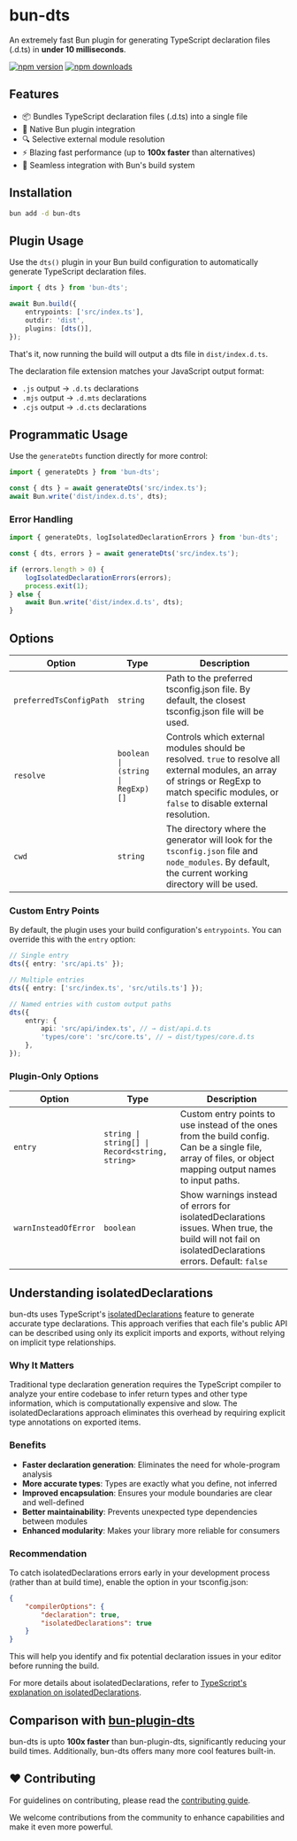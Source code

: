 # bun-dts

An extremely fast Bun plugin for generating TypeScript declaration files (.d.ts) in **under 10 milliseconds**.

[![npm version](https://img.shields.io/npm/v/bun-dts.svg?style=flat-square)](https://www.npmjs.com/package/bun-dts)
[![npm downloads](https://img.shields.io/npm/dm/bun-dts.svg?style=flat-square)](https://www.npmjs.com/package/bun-dts)

## Features

- 📦 Bundles TypeScript declaration files (.d.ts) into a single file
- 🔧 Native Bun plugin integration
- 🔍 Selective external module resolution
- ⚡ Blazing fast performance (up to **100x faster** than alternatives)
- 🚀 Seamless integration with Bun's build system

## Installation

```bash
bun add -d bun-dts
```

## Plugin Usage

Use the `dts()` plugin in your Bun build configuration to automatically generate TypeScript declaration files.

```ts
import { dts } from 'bun-dts';

await Bun.build({
	entrypoints: ['src/index.ts'],
	outdir: 'dist',
	plugins: [dts()],
});
```

That's it, now running the build will output a dts file in `dist/index.d.ts`.

The declaration file extension matches your JavaScript output format:

- `.js` output → `.d.ts` declarations
- `.mjs` output → `.d.mts` declarations
- `.cjs` output → `.d.cts` declarations

## Programmatic Usage

Use the `generateDts` function directly for more control:

```ts
import { generateDts } from 'bun-dts';

const { dts } = await generateDts('src/index.ts');
await Bun.write('dist/index.d.ts', dts);
```

### Error Handling

```ts
import { generateDts, logIsolatedDeclarationErrors } from 'bun-dts';

const { dts, errors } = await generateDts('src/index.ts');

if (errors.length > 0) {
	logIsolatedDeclarationErrors(errors);
	process.exit(1);
} else {
	await Bun.write('dist/index.d.ts', dts);
}
```

## Options

| Option                  | Type                              | Description                                                                                                                                                                                     |
| ----------------------- | --------------------------------- | ----------------------------------------------------------------------------------------------------------------------------------------------------------------------------------------------- |
| `preferredTsConfigPath` | `string`                          | Path to the preferred tsconfig.json file. By default, the closest tsconfig.json file will be used.                                                                                              |
| `resolve`               | `boolean \| (string \| RegExp)[]` | Controls which external modules should be resolved. `true` to resolve all external modules, an array of strings or RegExp to match specific modules, or `false` to disable external resolution. |
| `cwd`                   | `string`                          | The directory where the generator will look for the `tsconfig.json` file and `node_modules`. By default, the current working directory will be used.                                            |

### Custom Entry Points

By default, the plugin uses your build configuration's `entrypoints`. You can override this with the `entry` option:

```ts
// Single entry
dts({ entry: 'src/api.ts' });

// Multiple entries
dts({ entry: ['src/index.ts', 'src/utils.ts'] });

// Named entries with custom output paths
dts({
	entry: {
		api: 'src/api/index.ts', // → dist/api.d.ts
		'types/core': 'src/core.ts', // → dist/types/core.d.ts
	},
});
```

### Plugin-Only Options

| Option               | Type                                           | Description                                                                                                                                                |
| -------------------- | ---------------------------------------------- | ---------------------------------------------------------------------------------------------------------------------------------------------------------- |
| `entry`              | `string \| string[] \| Record<string, string>` | Custom entry points to use instead of the ones from the build config. Can be a single file, array of files, or object mapping output names to input paths. |
| `warnInsteadOfError` | `boolean`                                      | Show warnings instead of errors for isolatedDeclarations issues. When true, the build will not fail on isolatedDeclarations errors. Default: `false`       |

## Understanding isolatedDeclarations

bun-dts uses TypeScript's [isolatedDeclarations](https://www.typescriptlang.org/docs/handbook/release-notes/typescript-5-5.html#isolated-declarations) feature to generate accurate type declarations. This approach verifies that each file's public API can be described using only its explicit imports and exports, without relying on implicit type relationships.

### Why It Matters

Traditional type declaration generation requires the TypeScript compiler to analyze your entire codebase to infer return types and other type information, which is computationally expensive and slow. The isolatedDeclarations approach eliminates this overhead by requiring explicit type annotations on exported items.

### Benefits

- **Faster declaration generation**: Eliminates the need for whole-program analysis
- **More accurate types**: Types are exactly what you define, not inferred
- **Improved encapsulation**: Ensures your module boundaries are clear and well-defined
- **Better maintainability**: Prevents unexpected type dependencies between modules
- **Enhanced modularity**: Makes your library more reliable for consumers

### Recommendation

To catch isolatedDeclarations errors early in your development process (rather than at build time), enable the option in your tsconfig.json:

```json
{
	"compilerOptions": {
		"declaration": true,
		"isolatedDeclarations": true
	}
}
```

This will help you identify and fix potential declaration issues in your editor before running the build.

For more details about isolatedDeclarations, refer to [TypeScript's explanation on isolatedDeclarations](https://www.typescriptlang.org/docs/handbook/release-notes/typescript-5-5.html#isolated-declarations).

## Comparison with [bun-plugin-dts](https://github.com/wobsoriano/bun-plugin-dts)

bun-dts is upto **100x faster** than bun-plugin-dts, significantly reducing your build times. Additionally, bun-dts offers many more cool features built-in.

## ❤️ Contributing

For guidelines on contributing, please read the [contributing guide](../../CONTRIBUTING.md).

We welcome contributions from the community to enhance capabilities and make it even more powerful.
